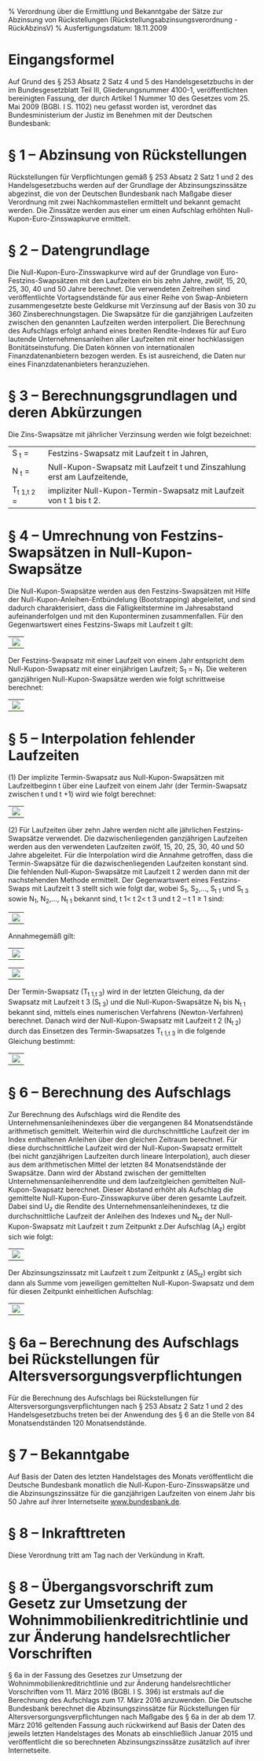 % Verordnung über die Ermittlung und Bekanntgabe der Sätze zur Abzinsung von Rückstellungen  (Rückstellungsabzinsungsverordnung - RückAbzinsV)
% Ausfertigungsdatum: 18.11.2009
 
# Eingangsformel

Auf Grund des § 253 Absatz 2 Satz 4 und 5 des Handelsgesetzbuchs in der im Bundesgesetzblatt Teil III, Gliederungsnummer 4100-1, veröffentlichten bereinigten Fassung, der durch Artikel 1 Nummer 10 des Gesetzes vom 25. Mai 2009 (BGBl. I S. 1102) neu gefasst worden ist, verordnet das Bundesministerium der Justiz im Benehmen mit der Deutschen Bundesbank:

# § 1 – Abzinsung von Rückstellungen

Rückstellungen für Verpflichtungen gemäß § 253 Absatz 2 Satz 1 und 2 des Handelsgesetzbuchs werden auf der Grundlage der Abzinsungszinssätze abgezinst, die von der Deutschen Bundesbank nach Maßgabe dieser Verordnung mit zwei Nachkommastellen ermittelt und bekannt gemacht werden. Die Zinssätze werden aus einer um einen Aufschlag erhöhten Null-Kupon-Euro-Zinsswapkurve ermittelt.

# § 2 – Datengrundlage

Die Null-Kupon-Euro-Zinsswapkurve wird auf der Grundlage von Euro-Festzins-Swapsätzen mit den Laufzeiten ein bis zehn Jahre, zwölf, 15, 20, 25, 30, 40 und 50 Jahre berechnet. Die verwendeten Zeitreihen sind veröffentlichte Vortagsendstände für aus einer Reihe von Swap-Anbietern zusammengesetzte beste Geldkurse mit Verzinsung auf der Basis von 30 zu 360 Zinsberechnungstagen. Die Swapsätze für die ganzjährigen Laufzeiten zwischen den genannten Laufzeiten werden interpoliert. Die Berechnung des Aufschlags erfolgt anhand eines breiten Rendite-Indexes für auf Euro lautende Unternehmensanleihen aller Laufzeiten mit einer hochklassigen Bonitätseinstufung. Die Daten können von internationalen Finanzdatenanbietern bezogen werden. Es ist ausreichend, die Daten nur eines Finanzdatenanbieters heranzuziehen.

# § 3 – Berechnungsgrundlagen und deren Abkürzungen

Die Zins-Swapsätze mit jährlicher Verzinsung werden wie folgt bezeichnet:

|                       |                                                                          |
|:----------------------|--------------------------------------------------------------------------|
| S <sub>t</sub> =      | Festzins-Swapsatz mit Laufzeit t in Jahren,                              |
| N <sub>t</sub> =      | Null-Kupon-Swapsatz mit Laufzeit t und Zinszahlung erst am Laufzeitende, |
| T<sub>t 1,t 2</sub> = | impliziter Null-Kupon-Termin-Swapsatz mit Laufzeit von t 1 bis t 2.      |

# § 4 – Umrechnung von Festzins-Swapsätzen in Null-Kupon-Swapsätze

Die Null-Kupon-Swapsätze werden aus den Festzins-Swapsätzen mit Hilfe der Null-Kupon-Anleihen-Entbündelung (Bootstrapping) abgeleitet, und sind dadurch charakterisiert, dass die Fälligkeitstermine im Jahresabstand aufeinanderfolgen und mit den Kuponterminen zusammenfallen. Für den Gegenwartswert eines Festzins-Swaps mit Laufzeit t gilt:  
  

|                                                    |
|:--------------------------------------------------:|
| ![](https://www.gesetze-im-internet.de/normengrafiken/bgbl1_2009/j3790-1_0010.gif) |

  
  
Der Festzins-Swapsatz mit einer Laufzeit von einem Jahr entspricht dem Null-Kupon-Swapsatz mit einer einjährigen Laufzeit; S<sub>1</sub> = N<sub>1</sub>. Die weiteren ganzjährigen Null-Kupon-Swapsätze werden wie folgt schrittweise berechnet:  
  

|                                                    |
|:--------------------------------------------------:|
| ![](https://www.gesetze-im-internet.de/normengrafiken/bgbl1_2009/j3790-1_0020.gif) |

# § 5 – Interpolation fehlender Laufzeiten

(1) Der implizite Termin-Swapsatz aus Null-Kupon-Swapsätzen mit Laufzeitbeginn t über eine Laufzeit von einem Jahr (der Termin-Swapsatz zwischen t und t +1) wird wie folgt berechnet:  
  

|                                                    |
|:--------------------------------------------------:|
| ![](https://www.gesetze-im-internet.de/normengrafiken/bgbl1_2009/j3790-1_0030.gif) |

(2) Für Laufzeiten über zehn Jahre werden nicht alle jährlichen Festzins-Swapsätze verwendet. Die dazwischenliegenden ganzjährigen Laufzeiten werden aus den verwendeten Laufzeiten zwölf, 15, 20, 25, 30, 40 und 50 Jahre abgeleitet. Für die Interpolation wird die Annahme getroffen, dass die Termin-Swapsätze für die dazwischenliegenden Laufzeiten konstant sind. Die fehlenden Null-Kupon-Swapsätze mit Laufzeit t 2 werden dann mit der nachstehenden Methode ermittelt. Der Gegenwartswert eines Festzins-Swaps mit Laufzeit t 3 stellt sich wie folgt dar, wobei S<sub>1</sub>, S<sub>2</sub>,…, S<sub>t 1</sub> und S<sub>t 3</sub> sowie N<sub>1</sub>, N<sub>2</sub>,…, N<sub>t 1</sub> bekannt sind, t 1&lt; t 2&lt; t 3 und t 2 – t 1 ≥ 1 sind:  
  

|                                                    |
|:--------------------------------------------------:|
| ![](https://www.gesetze-im-internet.de/normengrafiken/bgbl1_2009/j3790-1_0040.gif) |

  
  
Annahmegemäß gilt:  
  

|                                                    |
|:--------------------------------------------------:|
| ![](https://www.gesetze-im-internet.de/normengrafiken/bgbl1_2009/j3790-1_0050.gif) |

  
  

|                                                    |
|:--------------------------------------------------:|
| ![](https://www.gesetze-im-internet.de/normengrafiken/bgbl1_2009/j3790-1_0060.gif) |

  
  
Der Termin-Swapsatz (T<sub>t 1,t 3</sub>) wird in der letzten Gleichung, da der Swapsatz mit Laufzeit t 3 (S<sub>t 3</sub>) und die Null-Kupon-Swapsätze N<sub>1</sub> bis N<sub>t 1</sub> bekannt sind, mittels eines numerischen Verfahrens (Newton-Verfahren) berechnet. Danach wird der Null-Kupon-Swapsatz mit Laufzeit t 2 (N<sub>t 2</sub>) durch das Einsetzen des Termin-Swapsatzes T<sub>t 1,t 3</sub> in die folgende Gleichung bestimmt:  
  

|                                                    |
|:--------------------------------------------------:|
| ![](https://www.gesetze-im-internet.de/normengrafiken/bgbl1_2009/j3790-1_0070.gif) |

# § 6 – Berechnung des Aufschlags

Zur Berechnung des Aufschlags wird die Rendite des Unternehmensanleihenindexes über die vergangenen 84 Monatsendstände arithmetisch gemittelt. Weiterhin wird die durchschnittliche Laufzeit der im Index enthaltenen Anleihen über den gleichen Zeitraum berechnet. Für diese durchschnittliche Laufzeit wird der Null-Kupon-Swapsatz ermittelt (bei nicht ganzjährigen Laufzeiten durch lineare Interpolation), auch dieser aus dem arithmetischen Mittel der letzten 84 Monatsendstände der Swapsätze. Dann wird der Abstand zwischen der gemittelten Unternehmensanleihenrendite und dem laufzeitgleichen gemittelten Null-Kupon-Swapsatz berechnet. Dieser Abstand erhöht als Aufschlag die gemittelte Null-Kupon-Euro-Zinsswapkurve über deren gesamte Laufzeit. Dabei sind U<sub>z</sub> die Rendite des Unternehmensanleihenindexes, tz die durchschnittliche Laufzeit der Anleihen des Indexes und N<sub>tz</sub> der Null-Kupon-Swapsatz mit Laufzeit t zum Zeitpunkt z.Der Aufschlag (A<sub>z</sub>) ergibt sich wie folgt:  
  

|                                                    |
|:--------------------------------------------------:|
| ![](https://www.gesetze-im-internet.de/normengrafiken/bgbl1_2009/j3790-1_0080.gif) |

  
  
Der Abzinsungszinssatz mit Laufzeit t zum Zeitpunkt z (AS<sub>tz</sub>) ergibt sich dann als Summe vom jeweiligen gemittelten Null-Kupon-Swapsatz und dem für diesen Zeitpunkt einheitlichen Aufschlag:  
  

|                                                    |
|:--------------------------------------------------:|
| ![](https://www.gesetze-im-internet.de/normengrafiken/bgbl1_2009/j3790-1_0090.gif) |

# § 6a – Berechnung des Aufschlags bei Rückstellungen für Altersversorgungsverpflichtungen

Für die Berechnung des Aufschlags bei Rückstellungen für Altersversorgungsverpflichtungen nach § 253 Absatz 2 Satz 1 und 2 des Handelsgesetzbuchs treten bei der Anwendung des § 6 an die Stelle von 84 Monatsendständen 120 Monatsendstände.

# § 7 – Bekanntgabe

Auf Basis der Daten des letzten Handelstages des Monats veröffentlicht die Deutsche Bundesbank monatlich die Null-Kupon-Euro-Zinsswapsätze und die Abzinsungszinssätze für die ganzjährigen Laufzeiten von einem Jahr bis 50 Jahre auf ihrer Internetseite www.bundesbank.de.

# § 8 – Inkrafttreten

Diese Verordnung tritt am Tag nach der Verkündung in Kraft.

# § 8 – Übergangsvorschrift zum Gesetz zur Umsetzung der Wohnimmobilienkreditrichtlinie und zur Änderung handelsrechtlicher Vorschriften

§ 6a in der Fassung des Gesetzes zur Umsetzung der Wohnimmobilienkreditrichtlinie und zur Änderung handelsrechtlicher Vorschriften vom 11. März 2016 (BGBl. I S. 396) ist erstmals auf die Berechnung des Aufschlags zum 17. März 2016 anzuwenden. Die Deutsche Bundesbank berechnet die Abzinsungszinssätze für Rückstellungen für Altersversorgungsverpflichtungen nach Maßgabe des § 6a in der ab dem 17. März 2016 geltenden Fassung auch rückwirkend auf Basis der Daten des jeweils letzten Handelstages des Monats ab einschließlich Januar 2015 und veröffentlicht die so berechneten Abzinsungszinssätze zusätzlich auf ihrer Internetseite.
